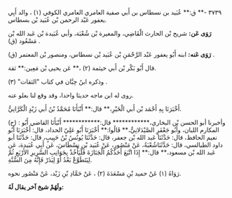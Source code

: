 ٣٧٣٩ -** ق:** عُبَيد بن نسطاس بن أَبي صفية العامري العامري الكوفي (١) ، والد أَبِي يعفور عَبْد الرحمن بْن عُبَيد بْن بسطاس.

**رَوَى عَن:** شريح بْن الحارث الْقَاضِي، والمغيرة بْن شُعْبَة، وأبي عُبَيدة بْن عَبد الله بْن مَسْعُود (ق) .

**رَوَى عَنه:** ابنه أَبُو يعفور عَبْد الرَّحْمَنِ بْن عُبَيد بْن نسطاس، ومنصور بْن المعتمر (ق) .

قال أَبُو بَكْر بْن أَبي خيثمة (٢) ،** عَن يحيى بْن مَعِين:** ثقة.

وذكره ابنُ حِبَّان في كتاب "الثقات" (٣) .

روى له ابن ماجه حديثا واحدا، وقد وقع لنا بعلو عنه.

أَخْبَرَنَا بِهِ أَحْمَد بْن أَبي الْخَيْرِ،** قال:** أَنْبَأَنَا مُحَمَّدُ بْنُ أَبي زَيْدٍ الْكَرَّانِيُّ.

(ح) : وأخبرنا أبو الحسن بْن البخاري،************ قال:************ أَنْبَأَنَا القاضي أَبُو المكارم اللبان، وأَبُو جَعْفَرٍ الصَّيْدَلانِيُّ،** قَالُوا:** أَخْبَرَنَا أَبُو عَلِيّ الحداد، قال: أَخْبَرَنَا أَبُو نعيم الحافظ، قال: حَدَّثَنَا عَبد الله بْن جعفر، قال: حَدَّثَنَا يُونُسُ بْنُ حَبِيبٍ، قال: حَدَّثَنَا أبو داود الطيالسي، قال: حَدَّثَنَاشُعْبَةُ، عَنْ مَنْصُورٍ، عَنْ عُبَيد بْنِ نِسْطَاسَ، عَن أَبِي عُبَيدة، عَن عَبد الله بْن مسعود،** قال:** إِذَا اتَّبَعَ أَحَدُكُمُ الْجَنَازَةَ فَلْيَأْخُذْ بِجَوَانِبِ السَّرِيرِ الأَرْبَعِ ثُمَّ لِيَتَطَوَّعْ بَعْدُ أَوْ لِيَذَرْ فَإِنَّهُ مِنَ السُّنَّةِ.

رَوَاهُ (١) عَنْ حميد بْنِ مَسْعَدَةَ (٢) ، عَنْ حَمَّادِ بْنِ زَيْد، عَنْ مَنْصُور نحوه.

**ولَهُمْ شيخ آخر يقال لَهُ:**